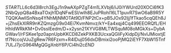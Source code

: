 $START$LL6c6d3l8rch3EgJ1n9wAXpPZgT4m1LXVbj6/iJ0iYWUrd20XOCi6fK32NbQypQ8a4BxaTOxjh1DqNFwESl/wIh8EJuPRohl16LT1puvR7SwO6aB9R5YTQQKAwIlSnNsq4YNhMjNMOTAt9D/FNP2tCx+pB5JOx92Ijj1fTkao5cqQEh8J+jZhsEkXlRR9nKZQmzgG9x04Ei7KvmNmvz/kY+Ea4xqj4Cq499EEORQfL/EHHhIdWRkKM+Dv0ssIEedm/D+x2ysn21XYVG8MLTWSquM08oMGkXs+DybAGWav1/rFSKee1pz0apnUpbKKCD8ZekPXKB3UcxaQGliFyXidpDj/NvIJMioxtjEtf7NccojVJuZgRew7R6Fzxm+R4lDuj056dxDBmixi2ooPjMQ2iEYF7XbW15Tnf7ULJ7jcG964MgQGgXnbY6P/Ci4hi2c$END$